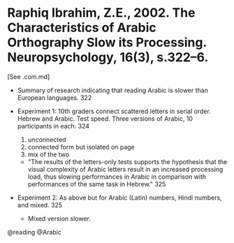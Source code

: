 # Raphiq Ibrahim, Z.E., 2002. The Characteristics of Arabic Orthography Slow its Processing. Neuropsychology, 16(3), s.322–6.

[See .com.md]

- Summary of research indicating that reading Arabic is slower than European languages. 322

- Experiment 1: 10th graders connect scattered letters in serial order. Hebrew and Arabic. Test speed. Three versions of Arabic, 10 participants in each: 324
  1. unconnected
  2. connected form but isolated on page
  3. mix of the two


    - "The results of the letters-only tests supports the hypothesis that the visual complexity of Arabic letters result in an increased processing load, thus slowing performances in Arabic in comparison with performances of the same task in Hebrew." 325 


- Experiment 2: As above but for Arabic (Latin) numbers, Hindi numbers, and mixed. 325
  - Mixed version slower.


@reading
@Arabic
